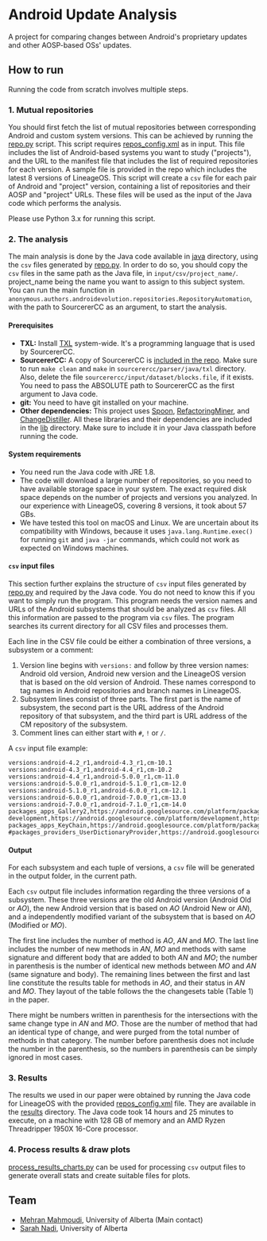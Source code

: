 # Android Update Analysis
A project for comparing changes between Android's proprietary updates and other AOSP-based OSs' updates.


## How to run
Running the code from scratch involves multiple steps.

### 1. Mutual repositories
You should first fetch the list of mutual repositories between corresponding Android and custom system versions. This can be achieved by running the [repo.py](python/repo.py) script. This script requires [repos_config.xml](python/repos_config.xml) as in input. This file includes the list of Android-based systems you want to study ("projects"), and the URL to the manifest file that includes the list of required repositories for each version. A sample file is provided in the repo which includes the latest 8 versions of LineageOS. This script will create a `csv` file for each pair of Android and "project" version, containing a list of repositories and their AOSP and "project" URLs. These files will be used as the input of the Java code which performs the analysis.

Please use Python 3.x for running this script.


### 2. The analysis
The main analysis is done by the Java code available in [java](java) directory, using the `csv` files generated by [repo.py](python/repo.py). In order to do so, you should copy the `csv` files in the same path as the Java file, in `input/csv/project_name/`. project_name being the name you want to assign to this subject system. You can run the main function in `anonymous.authors.androidevolution.repositories.RepositoryAutomation`, with the path to SourcererCC as an argument, to start the analysis.

#### Prerequisites

- **TXL:** Install [TXL](www.txl.ca) system-wide. It's a programming language that is used by SourcererCC.
- **SourcererCC:** A copy of SourcererCC is [included in the repo](sourcerercc). Make sure to run `make clean` and `make` in `sourcerercc/parser/java/txl` directory. Also, delete the file `sourcerercc/input/dataset/blocks.file`, if it exists. You need to pass the ABSOLUTE path to SourcererCC as the first argument to Java code.
- **git:** You need to have git installed on your machine.
- **Other dependencies:** This project uses [Spoon](http://spoon.gforge.inria.fr/), [RefactoringMiner](https://github.com/tsantalis/RefactoringMiner), and [ChangeDistiller](http://www.ifi.uzh.ch/en/seal/research/tools/changeDistiller.html). All these libraries and their dependencies are included in the [lib](java/lib) directory. Make sure to include it in your Java classpath before running the code.

#### System requirements
- You need run the Java code with JRE 1.8.
- The code will download a large number of repositories, so you need to have available storage space in your system. The exact required disk space depends on the number of projects and versions you analyzed. In our experience with LineageOS, covering 8 versions, it took about 57 GBs.
- We have tested this tool on macOS and Linux. We are uncertain about its compatibility with Windows, because it uses `java.lang.Runtime.exec()` for running `git` and `java -jar` commands, which could not work as expected on Windows machines.

#### `csv` input files
This section further explains the structure of `csv` input files generated by [repo.py](python/repo.py) and required by the Java code. You do not need to know this if you want to simply run the program. 
This program needs the version names and URLs of the Android subsystems that should be analyzed as `csv` files. All this information are passed to the program via `csv` files. The program searches its current directory for all CSV files and processes them.

Each line in the CSV file could be either a combination of three versions, a subsystem or a comment:
1. Version line begins with `versions:` and follow by three version names: Android old version, Android new version and the LineageOS version that is based on the old version of Android. These names correspond to tag names in Android repositories and branch names in LineageOS.
2. Subsystem lines consist of three parts. The first part is the name of subsystem, the second part is the URL address of the Android repository of that subsystem, and the third part is URL address of the CM repository of the subsystem.
3. Comment lines can either start with `#`, `!` or `/`.

A `csv` input file example:
```
versions:android-4.2_r1,android-4.3_r1,cm-10.1
versions:android-4.3_r1,android-4.4_r1,cm-10.2
versions:android-4.4_r1,android-5.0.0_r1,cm-11.0
versions:android-5.0.0_r1,android-5.1.0_r1,cm-12.0
versions:android-5.1.0_r1,android-6.0.0_r1,cm-12.1
versions:android-6.0.0_r1,android-7.0.0_r1,cm-13.0
versions:android-7.0.0_r1,android-7.1.0_r1,cm-14.0
packages_apps_Gallery2,https://android.googlesource.com/platform/packages/apps/Gallery2,https://review.lineageos.org/LineageOS/android_packages_apps_Gallery2
development,https://android.googlesource.com/platform/development,https://review.lineageos.org/LineageOS/android_development
packages_apps_KeyChain,https://android.googlesource.com/platform/packages/apps/KeyChain,https://review.lineageos.org/LineageOS/android_packages_apps_KeyChain
#packages_providers_UserDictionaryProvider,https://android.googlesource.com/platform/packages/providers/UserDictionaryProvider,https://review.lineageos.org/LineageOS/android_packages_providers_UserDictionaryProvider
```

#### Output
For each subsystem and each tuple of versions, a `csv` file will be generated in the output folder, in the current path.

Each `csv` output file includes information regarding the three versions of a subsystem. These three versions are the old Android version (Android Old or _AO_), the new Android version that is based on _AO_ (Android New or _AN_), and a independently modified variant of the subsystem that is based on _AO_ (Modified or _MO_).

The first line includes the number of method is _AO_, _AN_ and _MO_. The last line includes the number of new methods in _AN_, _MO_ and methods with same signature and different body that are added to both _AN_ and _MO_; the number in parenthesis is the number of identical new methods between _MO_ and _AN_ (same signature and body). The remaining lines between the first and last line constitute the results table for methods in _AO_, and their status in _AN_ and _MO_. They layout of the table follows the the changesets table (Table 1) in the paper.

There might be numbers written in parenthesis for the intersections with the same change type in _AN_ and _MO_. Those are the number of method that had an identical type of change, and were purged from the total number of methods in that category. The number before parenthesis does not include the number in the parenthesis, so the numbers in parenthesis can be simply ignored in most cases.

### 3. Results
The results we used in our paper were obtained by running the Java code for LineageOS with the provided [repos_config.xml](python/repos_config.xml) file. They are available in the [results](results) directory. The Java code took 14 hours and 25 minutes to execute, on a machine with 128 GB of memory and an AMD Ryzen Threadripper 1950X 16-Core processor.

### 4. Process results & draw plots
[process_results_charts.py](python/process_results_charts.py) can be used for processing `csv` output files to generate overall stats and create suitable files for plots.

## Team
- [Mehran Mahmoudi](https://webapps.cs.ualberta.ca/profile/?who=66938), University of Alberta (Main contact)
- [Sarah Nadi](http://www.sarahnadi.org), University of Alberta
